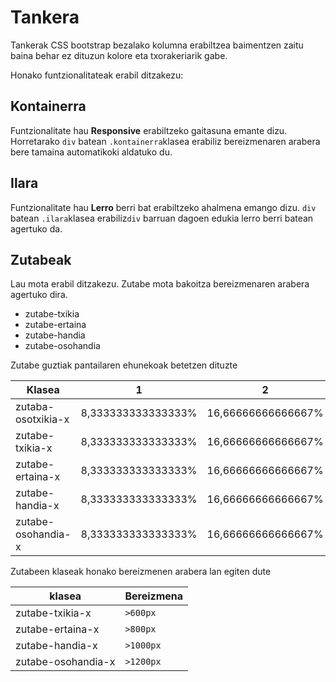 Tankera
=======

Tankerak CSS bootstrap bezalako kolumna erabiltzea baimentzen zaitu baina behar ez dituzun kolore eta txorakeriarik gabe.

Honako funtzionalitateak erabil ditzakezu:

## Kontainerra

Funtzionalitate hau **Responsive** erabiltzeko gaitasuna emante dizu. Horretarako `div` batean `.kontainerra`klasea erabiliz bereizmenaren arabera bere tamaina automatikoki aldatuko du.

## Ilara

Funtzionalitate hau **Lerro** berri bat erabiltzeko ahalmena emango dizu. `div` batean `.ilara`klasea erabiliz`div` barruan dagoen edukia lerro berri batean agertuko da.

## Zutabeak

Lau mota erabil ditzakezu. Zutabe mota bakoitza bereizmenaren arabera agertuko dira.

* zutabe-txikia
* zutabe-ertaina
* zutabe-handia
* zutabe-osohandia

Zutabe guztiak pantailaren ehunekoak betetzen dituzte

Klasea | 1 | 2 | 3 | 4 | 5 | 6 | 7 | 8 | 9 | 10 | 11 | 12
-------|---|---|---|---|---|---|---|---|---|--- |---|---
zutaba-osotxikia-x |  8,333333333333333%    |    16,66666666666667%   |   25%    |   33,33333333333333%   |   41,66666666666667%  |   50%   |   58,33333333333333%   |   66,66666666666667%  |   75%   |   83,33333333333333%  |   91,66666666666667%       |   100%
zutabe-txikia-x |  8,333333333333333%    |    16,66666666666667%   |   25%    |   33,33333333333333%   |   41,66666666666667%  |   50%   |   58,33333333333333%   |   66,66666666666667%  |   75%   |   83,33333333333333%  |   91,66666666666667%       |   100% 
zutabe-ertaina-x | 8,333333333333333%    |    16,66666666666667%   |   25%    |   33,33333333333333%   |   41,66666666666667%  |   50%   |   58,33333333333333%   |   66,66666666666667%  |   75%   |   83,33333333333333%  |   91,66666666666667%       |   100%
zutabe-handia-x | 8,333333333333333%    |    16,66666666666667%   |   25%    |   33,33333333333333%   |   41,66666666666667%  |   50%   |   58,33333333333333%   |   66,66666666666667%  |   75%   |   83,33333333333333%  |   91,66666666666667%       |   100%
zutabe-osohandia-x |  8,333333333333333%    |    16,66666666666667%   |   25%    |   33,33333333333333%   |   41,66666666666667%  |   50%   |   58,33333333333333%   |   66,66666666666667%  |   75%   |   83,33333333333333%  |   91,66666666666667%       |   100%

Zutabeen klaseak honako bereizmenen arabera lan egiten dute

klasea | Bereizmena
-------|-----------
zutabe-txikia-x | `>600px`
zutabe-ertaina-x | `>800px`
zutabe-handia-x | `>1000px`
zutabe-osohandia-x | `>1200px`
